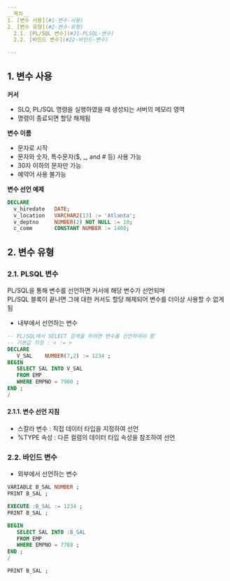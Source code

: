```yaml
---
__목차__
1. [변수 사용](#1-변수-사용)  
2. [변수 유형](#2-변수-유형)  
  2.1. [PL/SQL 변수](#21-PLSQL-변수)  
  2.2. [바인드 변수](#22-바인드-변수)

---
```


## 1. 변수 사용
__커서__
* SLQ, PL/SQL 명령을 실행하였을 때 생성되는 서버의 메모리 영역
* 명령이 종료되면 할당 해제됨

__변수 이름__
* 문자로 시작
* 문자와 숫자, 특수문자($, _, and # 등) 사용 가능
* 30자 이하의 문자만 가능
* 예약어 사용 불가능

__변수 선언 예제__
```SQL
DECLARE
  v_hiredate   DATE;
  v_location   VARCHAR2(13) := 'Atlanta';
  v_deptno     NUMBER(2) NOT NULL := 10;
  c_comm       CONSTANT NUMBER := 1400;
```


## 2. 변수 유형
### 2.1. PLSQL 변수
PL/SQL을 통해 변수를 선언하면 커서에 해당 변수가 선언되며  
PL/SQL 블록이 끝나면 그에 대한 커서도 할당 해제되어 변수를 더이상 사용할 수 없게 됨
* 내부에서 선언하는 변수
```SQL
-- PL/SQL에서 SELECT 검색을 하려면 변수를 선언하여야 함
-- 기본값 지정 : < := >
DECLARE 
   V_SAL    NUMBER(7,2) := 1234 ;
BEGIN 
   SELECT SAL INTO V_SAL
   FROM EMP 
   WHERE EMPNO = 7900 ; 
END ; 
/ 
```

#### 2.1.1. 변수 선언 지침
* 스칼라 변수 : 직접 데이터 타입을 지정하여 선언
* %TYPE 속성 : 다른 컬럼의 데이터 타입 속성을 참조하여 선언

### 2.2. 바인드 변수
* 외부에서 선언하는 변수
```SQL
VARIABLE B_SAL NUMBER ; 
PRINT B_SAL ;

EXECUTE :B_SAL := 1234 ; 
PRINT B_SAL ;

BEGIN 
   SELECT SAL INTO :B_SAL
   FROM EMP 
   WHERE EMPNO = 7788 ; 
END ; 
/

PRINT B_SAL ;
```

